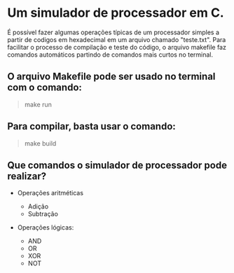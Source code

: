 # Um simulador de processador em C.

É possível fazer algumas operações típicas de um processador simples a partir de codigos em hexadecimal em um arquivo chamado "teste.txt". Para facilitar o processo de compilação e teste do código, o arquivo makefile faz comandos automáticos partindo de comandos mais curtos no terminal.

## O arquivo Makefile pode ser usado no terminal com o comando:

> make run
## Para compilar, basta usar o comando:
> make build

## Que comandos o simulador de processador pode realizar?
- Operações aritméticas
  - Adição 
  - Subtração
    
- Operações lógicas:
  - AND
  - OR
  - XOR
  - NOT   
